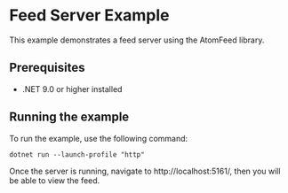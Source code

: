 # Feed Server Example

This example demonstrates a feed server using the AtomFeed library.

## Prerequisites

- .NET 9.0 or higher installed

## Running the example

To run the example, use the following command:

```shell
dotnet run --launch-profile "http"
```

Once the server is running, navigate to http://localhost:5161/, then you will be able to view the feed.
